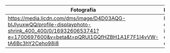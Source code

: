 ﻿
| Fotografía| Descripción |
|--|--|
| https://media.licdn.com/dms/image/D4D03AQG-bIJlyuxwQQ/profile-displayphoto-shrink_400_400/0/1693260653741?e=1700697600&v=beta&t=pQRUl1GQfHZBH1A1F7F1I4vVW-tA6Bc3hY2Ceho98i8 | Estudiante de ingeniería de Software en la UADY |

